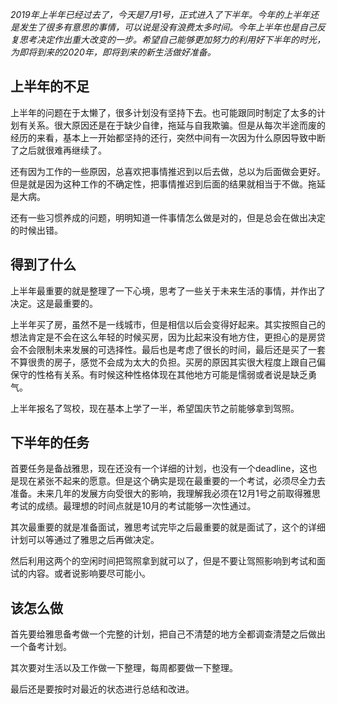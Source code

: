 *2019年上半年已经过去了，今天是7月1号，正式进入了下半年。今年的上半年还是发生了很多有意思的事情，可以说是没有浪费太多时间。今年上半年也是自己反复思考决定作出重大改变的一步。希望自己能够更加努力的利用好下半年的时光，为即将到来的2020年，即将到来的新生活做好准备。*

## 上半年的不足

上半年的问题在于太懒了，很多计划没有坚持下去。也可能跟同时制定了太多的计划有关系。很大原因还是在于缺少自律，拖延与自我欺骗。但是从每次半途而废的经历的来看，基本上一开始都坚持的还行，突然中间有一次因为什么原因导致中断了之后就很难再继续了。

还有因为工作的一些原因，总喜欢把事情推迟到以后去做，总以为后面做会更好。但是就是因为这种工作的不确定性，把事情推迟到后面的结果就相当于不做。拖延是大病。

还有一些习惯养成的问题，明明知道一件事情怎么做是对的，但是总会在做出决定的时候出错。

## 得到了什么

上半年最重要的就是整理了一下心境，思考了一些关于未来生活的事情，并作出了决定。这是最重要的。

上半年买了房，虽然不是一线城市，但是相信以后会变得好起来。其实按照自己的想法肯定是不会在这么年轻的时候买房，因为比起来没有地方住，更担心的是房贷会不会限制未来发展的可选择性。最后也是考虑了很长的时间，最后还是买了一套不算很贵的房子，感觉不会成为太大的负担。买房的原因其实很大程度上跟自己偏保守的性格有关系。有时候这种性格体现在其他地方可能是懦弱或者说是缺乏勇气。

上半年报名了驾校，现在基本上学了一半，希望国庆节之前能够拿到驾照。

## 下半年的任务

首要任务是备战雅思，现在还没有一个详细的计划，也没有一个deadline，这也是现在紧张不起来的愿意。但是这个确实是现在最重要的一个考试，必须尽全力去准备。未来几年的发展方向受很大的影响，我理解我必须在12月1号之前取得雅思考试的成绩。最理想的时间点就是10月的考试能够一次性通过。

其次最重要的就是准备面试，雅思考试完毕之后最重要的就是面试了，这个的详细计划可以等通过了雅思之后再做决定。

然后利用这两个的空闲时间把驾照拿到就可以了，但是不要让驾照影响到考试和面试的内容。或者说影响要尽可能小。

## 该怎么做

首先要给雅思备考做一个完整的计划，把自己不清楚的地方全都调查清楚之后做出一个备考计划。

其次要对生活以及工作做一下整理，每周都要做一下整理。

最后还是要按时对最近的状态进行总结和改进。